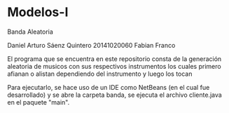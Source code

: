# Modelos-I
Banda Aleatoria

Daniel Arturo Sáenz Quintero 20141020060
Fabian Franco

El programa que se encuentra en este repositorio consta de la generación aleatoria de musicos con sus respectivos instrumentos los cuales primero afianan o alistan dependiendo del instrumento y luego los tocan

Para ejecutarlo, se hace uso de un IDE como NetBeans (en el cual fue desarrollado) y se abre la carpeta banda, se ejecuta el archivo cliente.java en el paquete "main".
